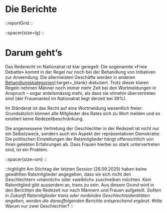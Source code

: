 # Die Berichte

::reportGrid
::

::spacer{size=lg}
::

# Darum geht’s
Das Rederecht im Nationalrat ist klar geregelt: Die sogenannte «Freie Debatte» kommt in der Regel nur noch bei der Behandlung von Initiativen zur Anwendung. Die allermeisten Geschäfte werden in anderen [Behandlungskategorien](https://www.parlament.ch/de/%C3%BCber-das-parlament/parlamentsw%C3%B6rterbuch/parlamentsw%C3%B6rterbuch-detail?WordId=64){:target=_blank} diskutiert. Trotz dieser klaren Regeln nehmen Männer noch immer mehr Zeit bei den Wortmeldungen in Anspruch – sogar anteilsmässig mehr, als dass sie ohnehin übervertreten sind (der Frauenanteil im Nationalrat liegt derzeit bei 39%).

Im Ständerat ist das Recht auf eine Wortmeldung wesentlich freier: Grundsätzlich können alle Mitglieder des Rates sich zu Wort melden und es existiert keine Redezeitbeschränkung.

Die angemessene Vertretung der Geschlechter in der Redezeit ist nicht nur ein Selbstzweck, sondern auch ein Aspekt der repräsentativen Demokratie: Die politischen Einstellungen der Ratsmitglieder hängt offensichtlich von ihren gelebten Erfahrungen ab. Dass Frauen hierbei so stark untervertreten sind, ist ein Problem.

::spacer{size=sm}
::

::highlight
Am Stichtag der letzten Session (26.09.2025) haben keine gewählten Ratsmitglieder angegeben, dass sie sich nicht den Geschlechtern «männlich» oder «weiblich» zuschreiben möchten. Kein Ratsmitglied gibt ausserdem an, trans zu sein. Aus diesem Grund wird in den Berichten die Redezeit nur nach Männern und Frauen aufgeteilt. *Sollten in Zukunft Ratsmitglieder trans oder nonbinäre Geschlechtsidentitäten angeben, werden die darauffolgenden Berichte entsprechend ergänzt.*
#title
Warum nur zwei Geschlechter?
::